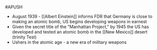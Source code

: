 #APUSH 
- August  1939 - [[Albert Einstein]] informs FDR that Germany is close to making an atomic bomb, US begins developing weapons in earnest
- Given the secret title of the "Manhattan Project," by 1945 the US has developed and tested an atomic bomb in the [[New Mexico]] desert (trinity Test)
- Ushers in the atomic age - a new era of military weapons
